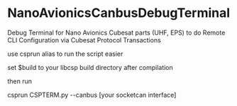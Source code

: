 # NanoAvionicsCanbusDebugTerminal
Debug Terminal for Nano Avionics Cubesat parts (UHF, EPS) to do Remote CLI Configuration via Cubesat Protocol Transactions

use csprun alias to run the script easier

set $build to your libcsp build directory after compilation

then run

csprun CSPTERM.py --canbus [your socketcan interface]

